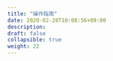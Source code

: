 ```yaml
---
title: "操作指南"
date: 2020-02-28T10:08:56+09:00
description: 
draft: false
collapsible: true
weight: 22
---
```


